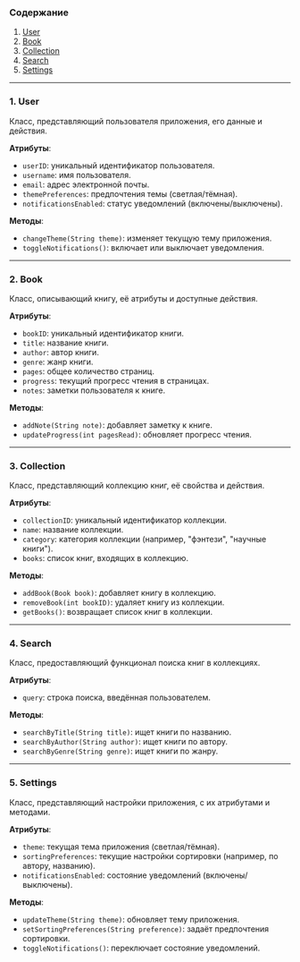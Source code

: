 ### Содержание
1. [User](#1-user)  
2. [Book](#2-book)  
3. [Collection](#3-collection)  
4. [Search](#4-search)  
5. [Settings](#5-settings)  

---

### 1. **User**  
Класс, представляющий пользователя приложения, его данные и действия.  

**Атрибуты**:  
- `userID`: уникальный идентификатор пользователя.  
- `username`: имя пользователя.  
- `email`: адрес электронной почты.  
- `themePreferences`: предпочтения темы (светлая/тёмная).  
- `notificationsEnabled`: статус уведомлений (включены/выключены).  

**Методы**:  
- `changeTheme(String theme)`: изменяет текущую тему приложения.  
- `toggleNotifications()`: включает или выключает уведомления.  

---

### 2. **Book**  
Класс, описывающий книгу, её атрибуты и доступные действия.  

**Атрибуты**:  
- `bookID`: уникальный идентификатор книги.  
- `title`: название книги.  
- `author`: автор книги.  
- `genre`: жанр книги.  
- `pages`: общее количество страниц.  
- `progress`: текущий прогресс чтения в страницах.  
- `notes`: заметки пользователя к книге.  

**Методы**:  
- `addNote(String note)`: добавляет заметку к книге.  
- `updateProgress(int pagesRead)`: обновляет прогресс чтения.  

---

### 3. **Collection**  
Класс, представляющий коллекцию книг, её свойства и действия.  

**Атрибуты**:  
- `collectionID`: уникальный идентификатор коллекции.  
- `name`: название коллекции.  
- `category`: категория коллекции (например, "фэнтези", "научные книги").  
- `books`: список книг, входящих в коллекцию.  

**Методы**:  
- `addBook(Book book)`: добавляет книгу в коллекцию.  
- `removeBook(int bookID)`: удаляет книгу из коллекции.  
- `getBooks()`: возвращает список книг в коллекции.  

---

### 4. **Search**  
Класс, предоставляющий функционал поиска книг в коллекциях.  

**Атрибуты**:  
- `query`: строка поиска, введённая пользователем.  

**Методы**:  
- `searchByTitle(String title)`: ищет книги по названию.  
- `searchByAuthor(String author)`: ищет книги по автору.  
- `searchByGenre(String genre)`: ищет книги по жанру.  

---

### 5. **Settings**  
Класс, представляющий настройки приложения, с их атрибутами и методами.  

**Атрибуты**:  
- `theme`: текущая тема приложения (светлая/тёмная).  
- `sortingPreferences`: текущие настройки сортировки (например, по автору, названию).  
- `notificationsEnabled`: состояние уведомлений (включены/выключены).  

**Методы**:  
- `updateTheme(String theme)`: обновляет тему приложения.  
- `setSortingPreferences(String preference)`: задаёт предпочтения сортировки.  
- `toggleNotifications()`: переключает состояние уведомлений.  


